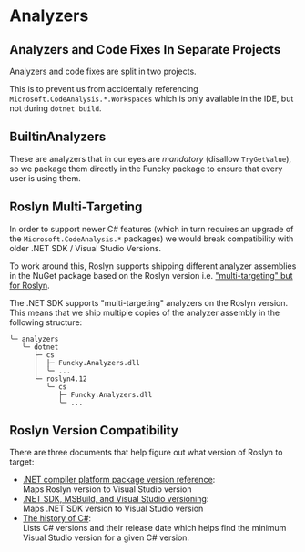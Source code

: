 # Analyzers
## Analyzers and Code Fixes In Separate Projects
Analyzers and code fixes are split in two projects.

This is to prevent us from accidentally referencing `Microsoft.CodeAnalysis.*.Workspaces`
which is only available in the IDE, but not during `dotnet build`.

## BuiltinAnalyzers
These are analyzers that in our eyes are *mandatory* (disallow `TryGetValue`),
so we package them directly in the Funcky package to ensure that every user is using them.

## Roslyn Multi-Targeting
In order to support newer C# features (which in turn requires an upgrade of the `Microsoft.CodeAnalysis.*` packages)
we would break compatibility with older .NET SDK / Visual Studio Versions.

To work around this, Roslyn supports shipping different analyzer assemblies
in the NuGet package based on the Roslyn version i.e. ["multi-targeting" but for Roslyn][multi-targeting].

The .NET SDK supports "multi-targeting" analyzers on the Roslyn version.
This means that we ship multiple copies of the analyzer assembly in the following structure:

```
╰─ analyzers
   ╰─ dotnet
      ├─ cs
      │  ├─ Funcky.Analyzers.dll
      │  ╰─ ...
      ╰─ roslyn4.12
         ╰─ cs
            ├─ Funcky.Analyzers.dll
            ╰─ ...
```

## Roslyn Version Compatibility
There are three documents that help figure out what version of Roslyn to target:
* [.NET compiler platform package version reference](https://learn.microsoft.com/en-us/visualstudio/extensibility/roslyn-version-support): \
  Maps Roslyn version to Visual Studio version
* [.NET SDK, MSBuild, and Visual Studio versioning](https://learn.microsoft.com/en-gb/dotnet/core/porting/versioning-sdk-msbuild-vs): \
  Maps .NET SDK version to Visual Studio version
* [The history of C#](https://learn.microsoft.com/en-us/dotnet/csharp/whats-new/csharp-version-history): \
  Lists C# versions and their release date which helps find the minimum Visual Studio version for a given C# version.


[multi-targeting]: https://github.com/dotnet/sdk/issues/20355
